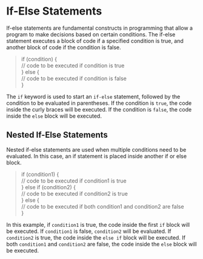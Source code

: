 # If-Else Statements
If-else statements are fundamental constructs in programming that allow a program to make decisions based on certain conditions. The if-else statement executes a block of code if a specified condition is true, and another block of code if the condition is false.

> if (condition) {\
>   // code to be executed if condition is true\
> } else {\
>   // code to be executed if condition is false\
> }

The `if` keyword is used to start an `if-else` statement, followed by the condition to be evaluated in parentheses. If the condition is `true`, the code inside the curly braces will be executed. If the condition is `false`, the code inside the `else` block will be executed.

## Nested If-Else Statements
Nested if-else statements are used when multiple conditions need to be evaluated. In this case, an if statement is placed inside another if or else block.

> if (condition1) {\
>   // code to be executed if condition1 is true\
> } else if (condition2) {\
>   // code to be executed if condition2 is true\
> } else {\
>   // code to be executed if both condition1 and condition2 are false\
> }

In this example, if `condition1` is true, the code inside the first `if` block will be executed. If `condition1` is false, `condition2` will be evaluated. If `condition2` is true, the code inside the `else if` block will be executed. If both `condition1` and `condition2` are false, the code inside the `else` block will be executed.
